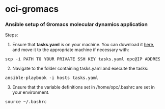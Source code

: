 # oci-gromacs
### Ansible setup of Gromacs molecular dynamics application

Steps:

1. Ensure that <b>tasks.yaml</b> is on your machine. You can download it [here](https://github.com/oci-hpc/oci-gromacs/archive/refs/heads/main.zip), and move it to the appropriate machine if necessary with:
<pre>
scp -i PATH_TO_YOUR_PRIVATE_SSH_KEY tasks.yaml opc@IP_ADDRESS:DESTINATION_DIRECTORY
</pre>
2. Navigate to the folder containing tasks.yaml and execute the tasks:
<pre>
ansible-playbook -i hosts tasks.yaml
</pre>
3. Ensure that the variable definitions set in /home/opc/.bashrc are set in your environment.
<pre>
source ~/.bashrc
</pre>
